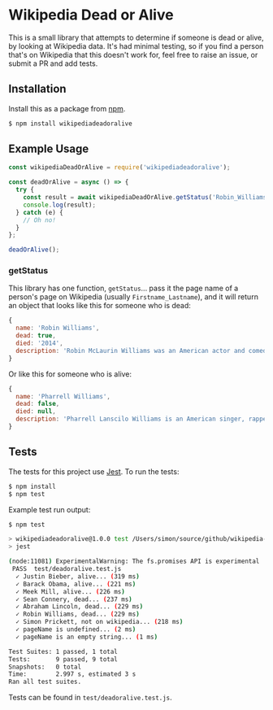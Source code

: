 # Wikipedia Dead or Alive

This is a small library that attempts to determine if someone is dead or alive, by looking at Wikipedia data.  It's had minimal testing, so if you find a person that's on Wikipedia that this doesn't work for, feel free to raise an issue, or submit a PR and add tests.

## Installation

Install this as a package from [npm](https://www.npmjs.com/package/wikipediadeadoralive).

```bash
$ npm install wikipediadeadoralive
```

## Example Usage

```javascript
const wikipediaDeadOrAlive = require('wikipediadeadoralive');

const deadOrAlive = async () => {
  try {
    const result = await wikipediaDeadOrAlive.getStatus('Robin_Williams');
    console.log(result);
  } catch (e) {
    // Oh no!
  }
};

deadOrAlive();
```

### getStatus

This library has one function, `getStatus`... pass it the page name of a person's page on Wikipedia (usually `Firstname_Lastname`), and it will return an object that looks like this for someone who is dead:

```javascript
{ 
  name: 'Robin Williams',
  dead: true,
  died: '2014',
  description: 'Robin McLaurin Williams was an American actor and comedian.'
}
```

Or like this for someone who is alive:

```javascript
{ 
  name: 'Pharrell Williams',
  dead: false,
  died: null,
  description: 'Pharrell Lanscilo Williams is an American singer, rapper, songwriter, record producer, fashion designer, and entrepreneur.'
}
```

## Tests

The tests for this project use [Jest](https://jestjs.io/).  To run the tests:

```bash
$ npm install
$ npm test
```

Example test run output:

```bash
$ npm test

> wikipediadeadoralive@1.0.0 test /Users/simon/source/github/wikipedia-dead-or-alive
> jest

(node:11081) ExperimentalWarning: The fs.promises API is experimental
 PASS  test/deadoralive.test.js
  ✓ Justin Bieber, alive... (319 ms)
  ✓ Barack Obama, alive... (221 ms)
  ✓ Meek Mill, alive... (226 ms)
  ✓ Sean Connery, dead... (237 ms)
  ✓ Abraham Lincoln, dead... (229 ms)
  ✓ Robin Williams, dead... (229 ms)
  ✓ Simon Prickett, not on wikipedia... (218 ms)
  ✓ pageName is undefined... (2 ms)
  ✓ pageName is an empty string... (1 ms)

Test Suites: 1 passed, 1 total
Tests:       9 passed, 9 total
Snapshots:   0 total
Time:        2.997 s, estimated 3 s
Ran all test suites.
```

Tests can be found in `test/deadoralive.test.js`.
